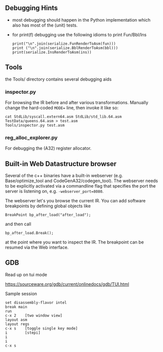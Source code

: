 ## Debugging Hints

* most debugging should happen in the Python implementation which also has
  most of the (unit) tests.
  
* for print(f) debugging use the following idioms to print Fun/Bbl/Ins

    ```
    print("\n".join(serialize.FunRenderToAsm(fun)))
    print ("\n".join(serialize.BblRenderToAsm(bbl)))
    print(serialize.InsRenderToAsm(ins))
    ```
  
## Tools

the Tools/  directory contains several debugging aids

### inspector.py 

For browsing the IR before and after various transformations.
Manually change the hard-coded `MODE=` line, then invoke it like so:

```
cat StdLib/syscall.extern64.asm StdLib/std_lib.64.asm TestData/queens.64.asm > test.asm
Tools/inspector.py test.asm
```

### reg_alloc_explorer.py 

For debugging the (A32) register allocator.

## Built-in Web Datastructure browser 

Several of the c++ binaries have a built-in webserver (e.g. Base/optimize_tool and 
CodeGenA32/codegen_tool).
The webserver needs to be explicitly activated via a commandline flag that specifies the port 
the server is listening on, e.g. `-webserver_port=8080`.

The webserver let's you browse the current IR. You can add software breakpoints by defining global 
objects like

```
BreakPoint bp_after_load("after_load");
```
and then call 

```
bp_after_load.Break();
```
at the point where you want to inspect the IR. 
The breakpoint can be resumed via the Web interface.

## GDB

Read up on tui mode

https://sourceware.org/gdb/current/onlinedocs/gdb/TUI.html

Sample session

```
set disassembly-flavor intel
break main
run
c-x 2    [two window view]
layout asm
layout regs
c-x s    [toggle single key mode]
i        [stepi]
i
i
c-x s
```



